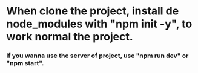 # When clone the project, install de node_modules with "npm init -y", to work normal the project.

### If you wanna use the server of project, use "npm run dev" or "npm start".